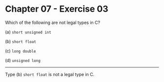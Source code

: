 # Chapter 07 - Exercise 03

Which of the following are not legal types in C?

(a) `short unsigned int`

(b) `short float`

(c) `long double`

(d) `unsigned long` 


---

Type (b) `short float` is not a legal type in C.
